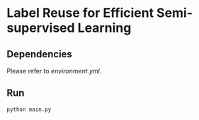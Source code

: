 # Label Reuse for Efficient Semi-supervised Learning


## Dependencies 
Please refer to *environment.yml*. 

## Run 
``` bash
python main.py 
```

